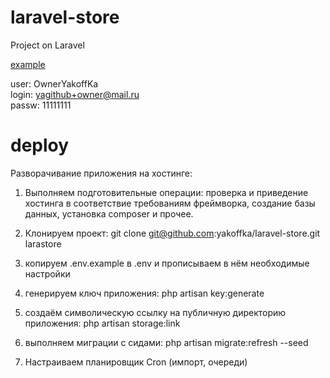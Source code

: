 # laravel-store

Project on Laravel

<a href="https://laravel-store.dragoon.pw">example</a>

user: OwnerYakoffKa<br>
login: yagithub+owner@mail.ru<br>
passw: 11111111<br>


# deploy
Разворачивание приложения на хостинге:

1. Выполняем подготовительные операции: проверка и приведение хостинга в соответствие требованиям фреймворка, создание базы данных, установка composer и прочее.

1. Клонируем проект: git clone git@github.com:yakoffka/laravel-store.git larastore

1. копируем .env.example в .env и прописываем в нём необходимые настройки

1. генерируем ключ приложения: php artisan key:generate

1. создаём символическую ссылку на публичную директорию приложения: php artisan storage:link

1. выполняем миграции с сидами: php artisan migrate:refresh --seed

1. Настраиваем планировщик Cron (импорт, очереди)

